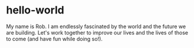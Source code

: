 # hello-world

My name is Rob. I am endlessly fascinated by the world and the future we are building. Let's work together to improve our lives and the lives of those to come (and have fun while doing so!).
